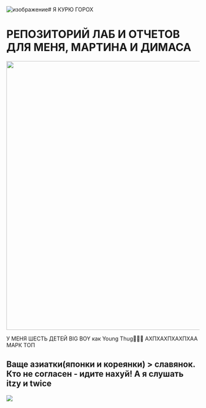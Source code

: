 ![изображение](https://github.com/user-attachments/assets/c37d6f07-8b71-4576-975a-f96fbb8ef64e)# Я КУРЮ ГОРОХ

 # РЕПОЗИТОРИЙ ЛАБ И ОТЧЕТОВ ДЛЯ МЕНЯ, МАРТИНА И ДИМАСА

<p align = "center">
  <img src = "https://i.ibb.co/C7P7FkZ/5440787420531515119.jpg" width = "700px">
</p>
У МЕНЯ ШЕСТЬ ДЕТЕЙ BIG BOY как Young Thug👶👶👶
АХПХАХПХАХПХАА МАРК ТОП
<p align = "center">

 ## Ваще азиатки(японки и кореянки) > славянок.  Кто не согласен - идите нахуй! А я слушать itzy и twice
 <img src = "https://i.ibb.co/LN6CMhY/200x200.png">
</p>


